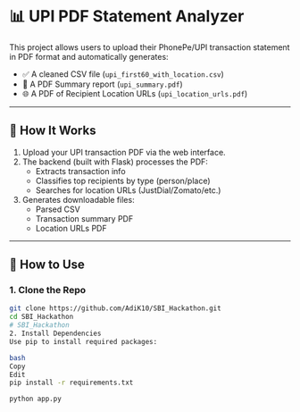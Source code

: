 # 📊 UPI PDF Statement Analyzer

This project allows users to upload their PhonePe/UPI transaction statement in PDF format and automatically generates:

- ✅ A cleaned CSV file (`upi_first60_with_location.csv`)
- 🧾 A PDF Summary report (`upi_summary.pdf`)
- 🌐 A PDF of Recipient Location URLs (`upi_location_urls.pdf`)

---

## 🔧 How It Works

1. Upload your UPI transaction PDF via the web interface.
2. The backend (built with Flask) processes the PDF:
   - Extracts transaction info
   - Classifies top recipients by type (person/place)
   - Searches for location URLs (JustDial/Zomato/etc.)
3. Generates downloadable files:
   - Parsed CSV
   - Transaction summary PDF
   - Location URLs PDF

---

## 🚀 How to Use

### 1. Clone the Repo

```bash
git clone https://github.com/AdiK10/SBI_Hackathon.git
cd SBI_Hackathon
# SBI_Hackathon
2. Install Dependencies
Use pip to install required packages:

bash
Copy
Edit
pip install -r requirements.txt

python app.py
